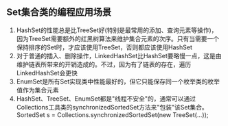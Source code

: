 ## Set集合类的编程应用场景
1) HashSet的性能总是比TreeSet好(特别是最常用的添加、查询元素等操作)，因为TreeSet需要额外的红黑树算法来维护集合元素的次序。只有当需要一个保持排序的Set时，才应该使用TreeSet，否则都应该使用HashSet
2) 对于普通的插入、删除操作，LinkedHashSet比HashSet要略慢一点，这是由维护链表所带来的开销造成的。不过，因为有了链表的存在，遍历LinkedHashSet会更快
3) EnumSet是所有Set实现类中性能最好的，但它只能保存同一个枚举类的枚举值作为集合元素
4) HashSet、TreeSet、EnumSet都是"线程不安全"的，通常可以通过Collections工具类的synchronizedSortedSet方法来"包装"该Set集合。  
SortedSet s = Collections.synchronizedSortedSet(new TreeSet(...));
